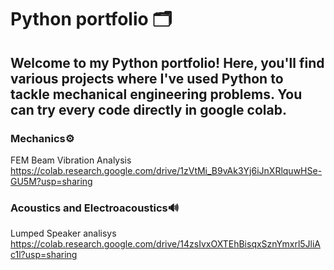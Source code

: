 # Python portfolio 🗂️
## Welcome to my Python portfolio! Here, you'll find various projects where I've used Python to tackle mechanical engineering problems. You can try every code directly in google colab.


### Mechanics⚙️
FEM Beam Vibration Analysis
https://colab.research.google.com/drive/1zVtMi_B9vAk3Yj6iJnXRlquwHSe-GU5M?usp=sharing

### Acoustics and Electroacoustics🔊
Lumped Speaker analisys
https://colab.research.google.com/drive/14zsIvxOXTEhBisqxSznYmxrl5JliAc1l?usp=sharing
